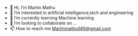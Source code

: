 - 👋 Hi, I’m Martin Mathu
- 👀 I’m interested in artificial intelligence,tech and engineering
- 🌱 I’m currently learning Machine learning
- 💞️ I’m looking to collaborate on ...
- 📫 How to reach me Martinmathu565@gmail.com

<!---
Keroro254/Keroro254 is a ✨ special ✨ repository because its `README.md` (this file) appears on your GitHub profile.
You can click the Preview link to take a look at your changes.
--->
